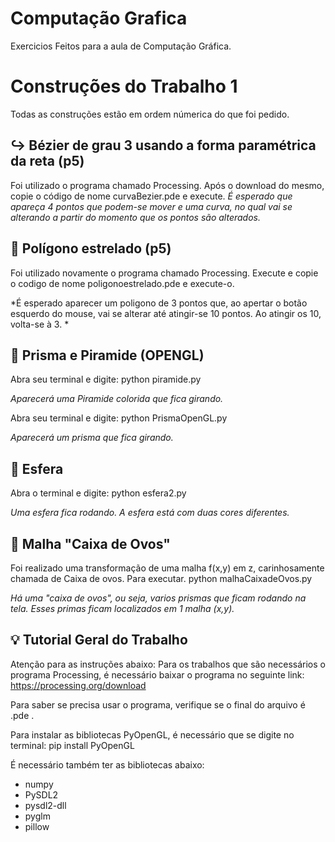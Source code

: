 # Computação Grafica
Exercicios Feitos para a aula de Computação Gráfica. 

# Construções do Trabalho 1
Todas as construções estão em ordem númerica do que foi pedido.

## ↪️ Bézier de grau 3 usando a forma paramétrica da reta (p5)
Foi utilizado o programa chamado Processing. Após o download do mesmo, copie o código de nome curvaBezier.pde e execute.
*É esperado que apareça 4 pontos que podem-se mover e uma curva, no qual vai se alterando a partir do momento que os pontos são alterados.*

## 🌟 Polígono estrelado (p5)
Foi utilizado novamente o programa chamado Processing. Execute e copie o codigo de nome poligonoestrelado.pde e execute-o.

*É esperado aparecer um poligono de 3 pontos que, ao apertar o botão esquerdo do mouse, vai se alterar até atingir-se 10 pontos. Ao atingir os 10, volta-se à 3. *

## 🔺 Prisma e Piramide (OPENGL)
Abra seu terminal e digite: python piramide.py

*Aparecerá uma Piramide colorida que fica girando.*

Abra seu terminal e digite: python PrismaOpenGL.py

*Aparecerá um prisma que fica girando.*


## 🏀 Esfera 
Abra o terminal e digite: python esfera2.py

*Uma esfera fica rodando. A esfera está com duas cores diferentes.*

## 🥚 Malha "Caixa de Ovos"

Foi realizado uma transformação de uma malha f(x,y) em z, carinhosamente chamada de Caixa de ovos. Para executar. python malhaCaixadeOvos.py

*Há uma "caixa de ovos", ou seja, varios prismas que ficam rodando na tela. Esses primas ficam localizados em 1 malha (x,y).*


## 💡 Tutorial Geral do Trabalho
Atenção para as instruções abaixo:
Para os trabalhos que são necessários o programa Processing, é necessário baixar o programa no seguinte link: https://processing.org/download


Para saber se precisa usar o programa, verifique se o final do arquivo é .pde . 

Para instalar as bibliotecas PyOpenGL, é necessário que se digite no terminal: pip install PyOpenGL

É necessário também ter as bibliotecas abaixo:
* numpy
* PySDL2
* pysdl2-dll
* pyglm
* pillow 

